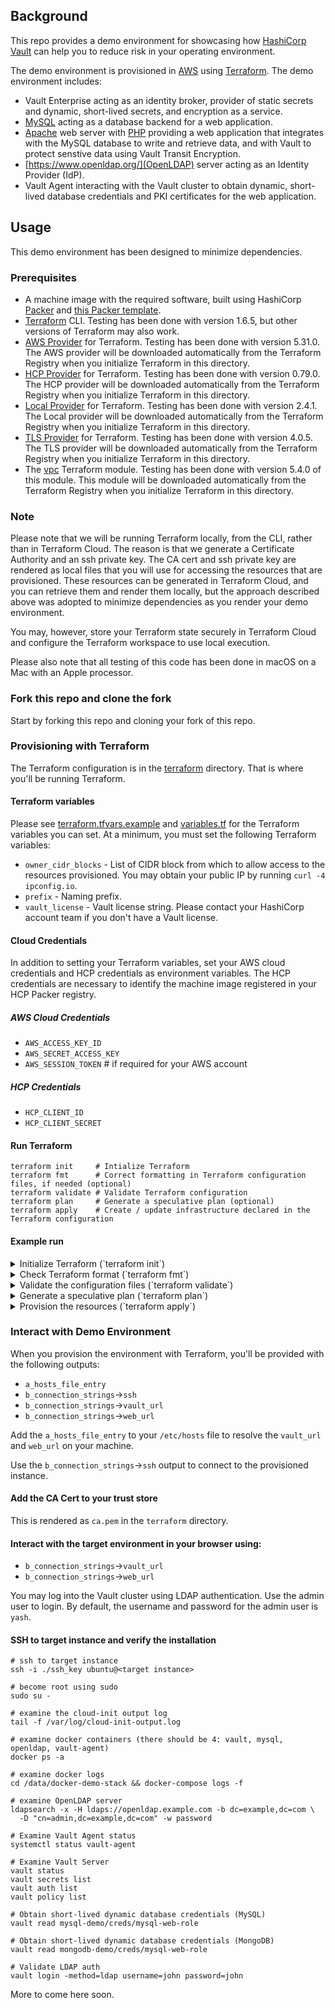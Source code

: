 ## Background
This repo provides a demo environment for showcasing how [HashiCorp](https://hashicorp.com/) [Vault](https://vaultproject.io/) can help you to reduce risk in your operating environment.

The demo environment is provisioned in [AWS](https://aws.com) using [Terraform](https://terraform.io). The demo environment includes:
* Vault Enterprise acting as an identity broker, provider of static secrets and dynamic, short-lived secrets, and encryption as a service.
* [MySQL](https://www.mysql.com/) acting as a database backend for a web application.
* [Apache](https://httpd.apache.org/) web server with [PHP](https://www.php.net/) providing a web application that integrates with the MySQL database to write and retrieve data, and with Vault to protect senstive data using Vault Transit Encryption.
* [https://www.openldap.org/](OpenLDAP) server acting as an Identity Provider (IdP).
* Vault Agent interacting with the Vault cluster to obtain dynamic, short-lived database credentials and PKI certificates for the web application.

## Usage
This demo environment has been designed to minimize dependencies.

### Prerequisites

* A machine image with the required software, built using HashiCorp [Packer](https://packer.io) and [this Packer template](https://github.com/ykhemani/packer-ubuntu-focal).
* [Terraform](https://developer.hashicorp.com/terraform/install) CLI. Testing has been done with version 1.6.5, but other versions of Terraform may also work.
* [AWS Provider](https://registry.terraform.io/providers/hashicorp/aws/) for Terraform. Testing has been done with version 5.31.0. The AWS provider will be downloaded automatically from the Terraform Registry when you initialize Terraform in this directory.
* [HCP Provider](https://registry.terraform.io/providers/hashicorp/hcp/latest) for Terraform. Testing has been done with version 0.79.0. The HCP provider will be downloaded automatically from the Terraform Registry when you initialize Terraform in this directory.
* [Local Provider](https://registry.terraform.io/providers/hashicorp/local/) for Terraform. Testing has been done with version 2.4.1. The Local provider will be downloaded automatically from the Terraform Registry when you initialize Terraform in this directory.
* [TLS Provider](https://registry.terraform.io/providers/hashicorp/tls/) for Terraform. Testing has been done with version 4.0.5. The TLS provider will be downloaded automatically from the Terraform Registry when you initialize Terraform in this directory.
* The [vpc](https://registry.terraform.io/modules/terraform-aws-modules/vpc/aws/latest) Terraform module. Testing has been done with version 5.4.0 of this module. This module will be downloaded automatically from the Terraform Registry when you initialize Terraform in this directory.

### Note
Please note that we will be running Terraform locally, from the CLI, rather than in Terraform Cloud. The reason is that we generate a Certificate Authority and an ssh private key. The CA cert and ssh private key are rendered as local files that you will use for accessing the resources that are provisioned. These resources can be generated in Terraform Cloud, and you can retrieve them and render them locally, but the approach described above was adopted to minimize dependencies as you render your demo environment.

You may, however, store your Terraform state securely in Terraform Cloud and configure the Terraform workspace to use local execution.

Please also note that all testing of this code has been done in macOS on a Mac with an Apple processor.

### Fork this repo and clone the fork
Start by forking this repo and cloning your fork of this repo.

### Provisioning with Terraform

The Terraform configuration is in the [terraform](terraform) directory. That is where you'll be running Terraform.

#### Terraform variables
Please see [terraform.tfvars.example](terraform.tfvars.example) and [variables.tf](variables.tf) for the Terraform variables you can set. At a minimum, you must set the following Terraform variables:
* `owner_cidr_blocks` - List of CIDR block from which to allow access to the resources provisioned. You may obtain your public IP by running `curl -4 ipconfig.io`.
* `prefix` - Naming prefix.
* `vault_license` - Vault license string. Please contact your HashiCorp account team if you don't have a Vault license.

#### Cloud Credentials
In addition to setting your Terraform variables, set your AWS cloud credentials and HCP credentials as environment variables. The HCP credentials are necessary to identify the machine image registered in your HCP Packer registry.

##### AWS Cloud Credentials
* `AWS_ACCESS_KEY_ID`
* `AWS_SECRET_ACCESS_KEY`
* `AWS_SESSION_TOKEN` # if required for your AWS account

##### HCP Credentials
* `HCP_CLIENT_ID`
* `HCP_CLIENT_SECRET`

#### Run Terraform

```
terraform init     # Intialize Terraform
terraform fmt      # Correct formatting in Terraform configuration files, if needed (optional)
terraform validate # Validate Terraform configuration
terraform plan     # Generate a speculative plan (optional)
terraform apply    # Create / update infrastructure declared in the Terraform configuration
```

#### Example run

<details>
  <summary>Initialize Terraform (`terraform init`)</summary>

```
$ terraform init

Initializing the backend...
Initializing modules...
Downloading registry.terraform.io/terraform-aws-modules/vpc/aws 5.4.0 for vpc...
- vpc in .terraform/modules/vpc

Initializing provider plugins...
- Finding hashicorp/tls versions matching "~> 4.0"...
- Finding latest version of hashicorp/local...
- Finding hashicorp/aws versions matching ">= 5.0.0, ~> 5.0"...
- Finding hashicorp/hcp versions matching "~> 0.79"...
- Installing hashicorp/local v2.4.1...
- Installed hashicorp/local v2.4.1 (signed by HashiCorp)
- Installing hashicorp/aws v5.31.0...
- Installed hashicorp/aws v5.31.0 (signed by HashiCorp)
- Installing hashicorp/hcp v0.79.0...
- Installed hashicorp/hcp v0.79.0 (signed by HashiCorp)
- Installing hashicorp/tls v4.0.5...
- Installed hashicorp/tls v4.0.5 (signed by HashiCorp)

Terraform has created a lock file .terraform.lock.hcl to record the provider
selections it made above. Include this file in your version control repository
so that Terraform can guarantee to make the same selections by default when
you run "terraform init" in the future.

Terraform has been successfully initialized!

You may now begin working with Terraform. Try running "terraform plan" to see
any changes that are required for your infrastructure. All Terraform commands
should now work.

If you ever set or change modules or backend configuration for Terraform,
rerun this command to reinitialize your working directory. If you forget, other
commands will detect it and remind you to do so if necessary.
```
</details>

<details>
<summary>Check Terraform format (`terraform fmt`)</summary>

There won't be any output if all files are formatted correctly. Any that aren't will be updated with the format corrected. For example:

```
$ terraform fmt
terraform.tfvars
```
</details>

<details>
<summary>Validate the configuration files (`terraform validate`)</summary>
While this isn't strictly necessary, it is good practice.

```
$ terraform validate
Success! The configuration is valid.
```
</details>

<details>
<summary>Generate a speculative plan (`terraform plan`)</summary>

```
$ terraform plan
data.aws_availability_zones.available: Reading...
data.aws_ami.ami: Reading...
data.aws_availability_zones.available: Read complete after 0s [id=us-east-1]
data.aws_ami.ami: Read complete after 0s [id=ami-055744c75048d8296]

Terraform used the selected providers to generate the following execution plan. Resource actions are indicated with the following symbols:
  + create

Terraform will perform the following actions:

  # aws_eip.eip will be created
  + resource "aws_eip" "eip" {
      # snip
    }

  # aws_instance.instance will be created
  + resource "aws_instance" "instance" {
      # snip
    }

  # aws_key_pair.ssh will be created
  + resource "aws_key_pair" "ssh" {
      # snip
    }

  # aws_network_interface.nic will be created
  + resource "aws_network_interface" "nic" {
      # snip
    }

  # aws_security_group.sg_egress will be created
  + resource "aws_security_group" "sg_egress" {
      # snip
    }

  # aws_security_group.sg_ingress will be created
  + resource "aws_security_group" "sg_ingress" {
      # snip
    }

  # local_file.ca_cert will be created
  + resource "local_file" "ca_cert" {
      # snip
    }

  # local_file.ssh_private_key will be created
  + resource "local_file" "ssh_private_key" {
      # snip
    }

  # local_file.ssh_public_key will be created
  + resource "local_file" "ssh_public_key" {
      # snip
    }

  # tls_cert_request.wildcard_csr will be created
  + resource "tls_cert_request" "wildcard_csr" {
      # snip
    }

  # tls_locally_signed_cert.wildcard_cert will be created
  + resource "tls_locally_signed_cert" "wildcard_cert" {
      # snip
    }

  # tls_private_key.ca-private-key will be created
  + resource "tls_private_key" "ca-private-key" {
      # snip
    }

  # tls_private_key.ssh will be created
  + resource "tls_private_key" "ssh" {
      # snip
    }

  # tls_private_key.wildcard_private_key will be created
  + resource "tls_private_key" "wildcard_private_key" {
      # snip
    }

  # tls_self_signed_cert.ca-cert will be created
  + resource "tls_self_signed_cert" "ca-cert" {
      # snip
    }

  # module.vpc.aws_default_network_acl.this[0] will be created
  + resource "aws_default_network_acl" "this" {
      # snip
    }

  # module.vpc.aws_default_route_table.default[0] will be created
  + resource "aws_default_route_table" "default" {
      # snip
    }

  # module.vpc.aws_default_security_group.this[0] will be created
  + resource "aws_default_security_group" "this" {
      # snip
    }

  # module.vpc.aws_eip.nat[0] will be created
  + resource "aws_eip" "nat" {
      # snip
    }

  # module.vpc.aws_internet_gateway.this[0] will be created
  + resource "aws_internet_gateway" "this" {
      # snip
    }

  # module.vpc.aws_nat_gateway.this[0] will be created
  + resource "aws_nat_gateway" "this" {
      # snip
    }

  # module.vpc.aws_route.private_nat_gateway[0] will be created
  + resource "aws_route" "private_nat_gateway" {
      # snip
    }

  # module.vpc.aws_route.public_internet_gateway[0] will be created
  + resource "aws_route" "public_internet_gateway" {
      # snip
    }

  # module.vpc.aws_route_table.private[0] will be created
  + resource "aws_route_table" "private" {
      # snip
    }

  # module.vpc.aws_route_table.public[0] will be created
  + resource "aws_route_table" "public" {
      # snip
    }

  # module.vpc.aws_route_table_association.private[0] will be created
  + resource "aws_route_table_association" "private" {
      # snip
    }

  # module.vpc.aws_route_table_association.public[0] will be created
  + resource "aws_route_table_association" "public" {
      # snip
    }

  # module.vpc.aws_subnet.private[0] will be created
  + resource "aws_subnet" "private" {
      # snip
    }

  # module.vpc.aws_subnet.public[0] will be created
  + resource "aws_subnet" "public" {
      # snip
    }

  # module.vpc.aws_vpc.this[0] will be created
  + resource "aws_vpc" "this" {
      # snip
    }

Plan: 30 to add, 0 to change, 0 to destroy.

Changes to Outputs:
  + a_hosts_file_entry   = (known after apply)
  + b_connection_strings = {
      + ssh       = (known after apply)
      + vault_url = "https://vault.example.com:8200/"
      + web_url   = "https://web.demo.example.com/"
    }
  + d_public_ip          = (known after apply)
  + e_private_ip         = (known after apply)
  + z_info               = "Your ssh key has been saved as ssh_key, with the corresponding public key saved as ssh_key.pub. The CA cert has been saved as ca.pem. To use this demo environment, please add the hosts_file_entry output to your /etc/hosts file. Please add the CA Cert to your trust store. You may then connect to the ssh environment."

──────────────────────────────────────────────────────────────────────────────────────────────────────────────────────────────────────────────────

Note: You didn't use the -out option to save this plan, so Terraform can't guarantee to take exactly these actions if you run "terraform apply"
now.
```
</details>

<details>
<summary>Provision the resources (`terraform apply`)</summary>

You may use the `-auto-approve` flag for `terraform apply` to skip the interactive approval of plan before applying as we have done below.

```
$ terraform apply -auto-approve
data.aws_availability_zones.available: Reading...
data.aws_ami.ami: Reading...
data.aws_availability_zones.available: Read complete after 0s [id=us-east-1]
data.aws_ami.ami: Read complete after 0s [id=ami-055744c75048d8296]

Terraform used the selected providers to generate the following execution plan. Resource actions are indicated with the following symbols:
  + create

Terraform will perform the following actions:

  # aws_eip.eip will be created
  + resource "aws_eip" "eip" {
      # snip
    }

  # aws_instance.instance will be created
  + resource "aws_instance" "instance" {
      # snip
    }

  # aws_key_pair.ssh will be created
  + resource "aws_key_pair" "ssh" {
      # snip
    }

  # aws_network_interface.nic will be created
  + resource "aws_network_interface" "nic" {
      # snip
    }

  # aws_security_group.sg_egress will be created
  + resource "aws_security_group" "sg_egress" {
      # snip
    }

  # aws_security_group.sg_ingress will be created
  + resource "aws_security_group" "sg_ingress" {
      # snip
    }

  # local_file.ca_cert will be created
  + resource "local_file" "ca_cert" {
      # snip
    }

  # local_file.ssh_private_key will be created
  + resource "local_file" "ssh_private_key" {
      # snip
    }

  # local_file.ssh_public_key will be created
  + resource "local_file" "ssh_public_key" {
      # snip
    }

  # tls_cert_request.wildcard_csr will be created
  + resource "tls_cert_request" "wildcard_csr" {
      # snip
    }

  # tls_locally_signed_cert.wildcard_cert will be created
  + resource "tls_locally_signed_cert" "wildcard_cert" {
      # snip
    }

  # tls_private_key.ca-private-key will be created
  + resource "tls_private_key" "ca-private-key" {
      # snip
    }

  # tls_private_key.ssh will be created
  + resource "tls_private_key" "ssh" {
      # snip
    }

  # tls_private_key.wildcard_private_key will be created
  + resource "tls_private_key" "wildcard_private_key" {
      # snip
    }

  # tls_self_signed_cert.ca-cert will be created
  + resource "tls_self_signed_cert" "ca-cert" {
      # snip
    }

  # module.vpc.aws_default_network_acl.this[0] will be created
  + resource "aws_default_network_acl" "this" {
      # snip
    }

  # module.vpc.aws_default_route_table.default[0] will be created
  + resource "aws_default_route_table" "default" {
      # snip
    }

  # module.vpc.aws_default_security_group.this[0] will be created
  + resource "aws_default_security_group" "this" {
      # snip
    }

  # module.vpc.aws_eip.nat[0] will be created
  + resource "aws_eip" "nat" {
      # snip
    }

  # module.vpc.aws_internet_gateway.this[0] will be created
  + resource "aws_internet_gateway" "this" {
      # snip
    }

  # module.vpc.aws_nat_gateway.this[0] will be created
  + resource "aws_nat_gateway" "this" {
      # snip
    }

  # module.vpc.aws_route.private_nat_gateway[0] will be created
  + resource "aws_route" "private_nat_gateway" {
      # snip
    }

  # module.vpc.aws_route.public_internet_gateway[0] will be created
  + resource "aws_route" "public_internet_gateway" {
      # snip
    }

  # module.vpc.aws_route_table.private[0] will be created
  + resource "aws_route_table" "private" {
      # snip
    }

  # module.vpc.aws_route_table.public[0] will be created
  + resource "aws_route_table" "public" {
      # snip
    }

  # module.vpc.aws_route_table_association.private[0] will be created
  + resource "aws_route_table_association" "private" {
      # snip
    }

  # module.vpc.aws_route_table_association.public[0] will be created
  + resource "aws_route_table_association" "public" {
      # snip
    }

  # module.vpc.aws_subnet.private[0] will be created
  + resource "aws_subnet" "private" {
      # snip
    }

  # module.vpc.aws_subnet.public[0] will be created
  + resource "aws_subnet" "public" {
      # snip
    }

  # module.vpc.aws_vpc.this[0] will be created
  + resource "aws_vpc" "this" {
      # snip
    }

Plan: 30 to add, 0 to change, 0 to destroy.

Changes to Outputs:
  + a_hosts_file_entry   = (known after apply)
  + b_connection_strings = {
      + ssh       = (known after apply)
      + vault_url = "https://vault.example.com:8200/"
      + web_url   = "https://web.demo.example.com/"
    }
  + d_public_ip          = (known after apply)
  + e_private_ip         = (known after apply)
  + z_info               = "Your ssh key has been saved as ssh_key, with the corresponding public key saved as ssh_key.pub. The CA cert has been saved as ca.pem. To use this demo environment, please add the hosts_file_entry output to your /etc/hosts file. Please add the CA Cert to your trust store. You may then connect to the ssh environment."
tls_private_key.ca-private-key: Creating...
tls_private_key.wildcard_private_key: Creating...
tls_private_key.ssh: Creating...
module.vpc.aws_vpc.this[0]: Creating...
tls_private_key.ca-private-key: Creation complete after 1s [id=7dea8490788f57139123422837d46b924c9cfe4e]
tls_self_signed_cert.ca-cert: Creating...
tls_self_signed_cert.ca-cert: Creation complete after 0s [id=268143976041273068407462725771822313374]
local_file.ca_cert: Creating...
local_file.ca_cert: Creation complete after 0s [id=e2df1ba2361a63b76550f5e257f92664652fd281]
tls_private_key.wildcard_private_key: Creation complete after 2s [id=f224c3fe61bf7a1de1c3e3e30e0dfaf5efcc45d9]
tls_cert_request.wildcard_csr: Creating...
tls_cert_request.wildcard_csr: Creation complete after 0s [id=0493eac7579600f1ba67beca1238ef3419f5f57e]
tls_locally_signed_cert.wildcard_cert: Creating...
tls_locally_signed_cert.wildcard_cert: Creation complete after 0s [id=244831356383860679381816770268193643526]
tls_private_key.ssh: Creation complete after 3s [id=2ac7ba491475bf37d1edb828d38a4b7032ef9c50]
aws_key_pair.ssh: Creating...
local_file.ssh_private_key: Creating...
local_file.ssh_public_key: Creating...
local_file.ssh_public_key: Creation complete after 0s [id=d9415dee553542627b95515905a0ff844785f1bb]
local_file.ssh_private_key: Creation complete after 0s [id=3b2c026a273429591ddcfb5f853a1b89c4fdc0f0]
aws_key_pair.ssh: Creation complete after 0s [id=yash-vault-demo-rig-key]
module.vpc.aws_vpc.this[0]: Still creating... [10s elapsed]
module.vpc.aws_vpc.this[0]: Creation complete after 12s [id=vpc-02b9f53351322fc08]
module.vpc.aws_route_table.public[0]: Creating...
module.vpc.aws_default_security_group.this[0]: Creating...
module.vpc.aws_route_table.private[0]: Creating...
module.vpc.aws_internet_gateway.this[0]: Creating...
module.vpc.aws_subnet.private[0]: Creating...
aws_security_group.sg_egress: Creating...
aws_security_group.sg_ingress: Creating...
module.vpc.aws_subnet.public[0]: Creating...
module.vpc.aws_default_route_table.default[0]: Creating...
module.vpc.aws_default_network_acl.this[0]: Creating...
module.vpc.aws_default_route_table.default[0]: Creation complete after 0s [id=rtb-07b57b2de6755cc99]
module.vpc.aws_route_table.public[0]: Creation complete after 0s [id=rtb-09742eef697eceae1]
module.vpc.aws_internet_gateway.this[0]: Creation complete after 1s [id=igw-0a530c368c10bd56e]
module.vpc.aws_route.public_internet_gateway[0]: Creating...
module.vpc.aws_eip.nat[0]: Creating...
module.vpc.aws_route_table.private[0]: Creation complete after 1s [id=rtb-01ced6133adc4228a]
module.vpc.aws_subnet.public[0]: Creation complete after 1s [id=subnet-0405e3e23c829e6bc]
module.vpc.aws_route_table_association.public[0]: Creating...
module.vpc.aws_subnet.private[0]: Creation complete after 1s [id=subnet-070a9ff96e9a72a94]
module.vpc.aws_route_table_association.private[0]: Creating...
module.vpc.aws_route_table_association.public[0]: Creation complete after 0s [id=rtbassoc-096fcd8209d21a441]
module.vpc.aws_route.public_internet_gateway[0]: Creation complete after 0s [id=r-rtb-09742eef697eceae11080289494]
module.vpc.aws_route_table_association.private[0]: Creation complete after 0s [id=rtbassoc-031e7cd29baa2d9c9]
module.vpc.aws_eip.nat[0]: Creation complete after 0s [id=eipalloc-0f8e3ccea0e69ae3c]
module.vpc.aws_nat_gateway.this[0]: Creating...
module.vpc.aws_default_network_acl.this[0]: Creation complete after 1s [id=acl-0d7745138e448cae4]
module.vpc.aws_default_security_group.this[0]: Creation complete after 2s [id=sg-07bc31b251793e759]
aws_security_group.sg_egress: Creation complete after 2s [id=sg-0add688d47ff07790]
aws_security_group.sg_ingress: Creation complete after 2s [id=sg-07e5a9c3cfa9b5f35]
aws_network_interface.nic: Creating...
aws_network_interface.nic: Creation complete after 1s [id=eni-0d615eb5c609b6333]
aws_eip.eip: Creating...
aws_instance.instance: Creating...
aws_eip.eip: Creation complete after 2s [id=eipalloc-02f311a0e99b8204d]
module.vpc.aws_nat_gateway.this[0]: Still creating... [10s elapsed]
aws_instance.instance: Still creating... [10s elapsed]
aws_instance.instance: Creation complete after 14s [id=i-044b057ba8e01f2f0]
module.vpc.aws_nat_gateway.this[0]: Still creating... [20s elapsed]
module.vpc.aws_nat_gateway.this[0]: Still creating... [30s elapsed]
module.vpc.aws_nat_gateway.this[0]: Still creating... [40s elapsed]
module.vpc.aws_nat_gateway.this[0]: Still creating... [50s elapsed]
module.vpc.aws_nat_gateway.this[0]: Still creating... [1m0s elapsed]
module.vpc.aws_nat_gateway.this[0]: Still creating... [1m10s elapsed]
module.vpc.aws_nat_gateway.this[0]: Still creating... [1m20s elapsed]
module.vpc.aws_nat_gateway.this[0]: Still creating... [1m30s elapsed]
module.vpc.aws_nat_gateway.this[0]: Still creating... [1m40s elapsed]
module.vpc.aws_nat_gateway.this[0]: Still creating... [1m50s elapsed]
module.vpc.aws_nat_gateway.this[0]: Creation complete after 1m55s [id=nat-04491c85642b84fba]
module.vpc.aws_route.private_nat_gateway[0]: Creating...
module.vpc.aws_route.private_nat_gateway[0]: Creation complete after 1s [id=r-rtb-01ced6133adc4228a1080289494]

Apply complete! Resources: 30 added, 0 changed, 0 destroyed.

Outputs:

a_hosts_file_entry = "44.219.133.21 vault.example.com mysql.example.com web.demo.example.com"
b_connection_strings = {
  "ssh" = "ssh -i ./ssh_key ubuntu@44.219.133.21"
  "vault_url" = "https://vault.example.com:8200/"
  "web_url" = "https://web.demo.example.com/"
}
d_public_ip = "44.219.133.21"
e_private_ip = "10.0.101.151"
z_info = "Your ssh key has been saved as ssh_key, with the corresponding public key saved as ssh_key.pub. The CA cert has been saved as ca.pem. To use this demo environment, please add the hosts_file_entry output to your /etc/hosts file. Please add the CA Cert to your trust store. You may then connect to the ssh environment."
```
</details>

### Interact with Demo Environment

When you provision the environment with Terraform, you'll be provided with the following outputs:
* `a_hosts_file_entry`
* `b_connection_strings`->`ssh`
* `b_connection_strings`->`vault_url`
* `b_connection_strings`->`web_url`

Add the `a_hosts_file_entry` to your `/etc/hosts` file to resolve the `vault_url` and `web_url` on your machine.

Use the `b_connection_strings`->`ssh` output to connect to the provisioned instance.

#### Add the CA Cert to your trust store
This is rendered as `ca.pem` in the `terraform` directory.

#### Interact with the target environment in your browser using:

* `b_connection_strings`->`vault_url`
* `b_connection_strings`->`web_url`

You may log into the Vault cluster using LDAP authentication. Use the admin user to login. By default, the username and password for the admin user is `yash`.

#### SSH to target instance and verify the installation

```
# ssh to target instance
ssh -i ./ssh_key ubuntu@<target instance>

# become root using sudo
sudo su - 

# examine the cloud-init output log
tail -f /var/log/cloud-init-output.log

# examine docker containers (there should be 4: vault, mysql, openldap, vault-agent)
docker ps -a

# examine docker logs
cd /data/docker-demo-stack && docker-compose logs -f

# examine OpenLDAP server
ldapsearch -x -H ldaps://openldap.example.com -b dc=example,dc=com \
  -D "cn=admin,dc=example,dc=com" -w password

# Examine Vault Agent status
systemctl status vault-agent

# Examine Vault Server
vault status
vault secrets list
vault auth list
vault policy list

# Obtain short-lived dynamic database credentials (MySQL)
vault read mysql-demo/creds/mysql-web-role

# Obtain short-lived dynamic database credentials (MongoDB)
vault read mongodb-demo/creds/mysql-web-role

# Validate LDAP auth
vault login -method=ldap username=john password=john
```

More to come here soon.
